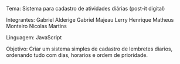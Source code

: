 Tema:
Sistema para cadastro de atividades diárias (post-it digital)



Integrantes:
Gabriel Alderige
Gabriel Majeau
Lerry Henrique
Matheus Monteiro
Nicolas Martins


Linguagem:
JavaScript


Objetivo:
Criar um sistema simples de cadastro de lembretes diarios, ordenando tudo com dias, horarios e ordem de prioridade.
